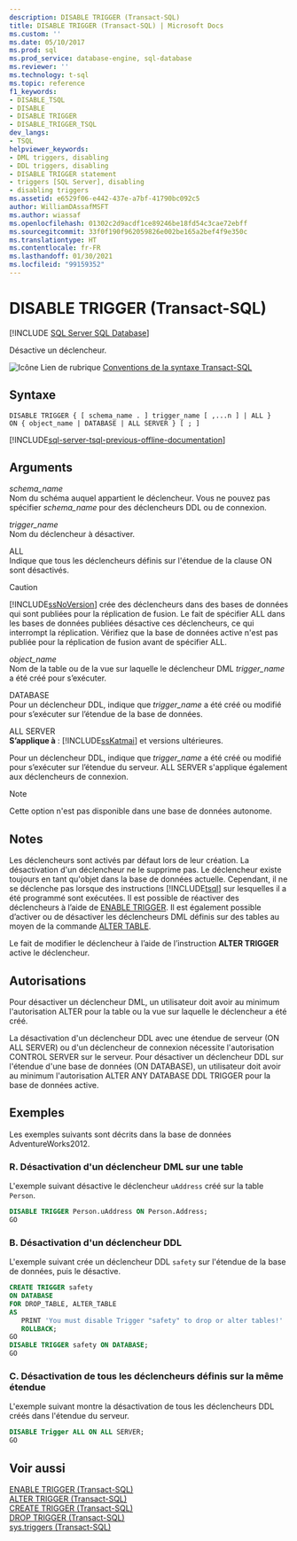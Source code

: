 ```yaml
---
description: DISABLE TRIGGER (Transact-SQL)
title: DISABLE TRIGGER (Transact-SQL) | Microsoft Docs
ms.custom: ''
ms.date: 05/10/2017
ms.prod: sql
ms.prod_service: database-engine, sql-database
ms.reviewer: ''
ms.technology: t-sql
ms.topic: reference
f1_keywords:
- DISABLE_TSQL
- DISABLE
- DISABLE TRIGGER
- DISABLE_TRIGGER_TSQL
dev_langs:
- TSQL
helpviewer_keywords:
- DML triggers, disabling
- DDL triggers, disabling
- DISABLE TRIGGER statement
- triggers [SQL Server], disabling
- disabling triggers
ms.assetid: e6529f06-e442-437e-a7bf-41790bc092c5
author: WilliamDAssafMSFT
ms.author: wiassaf
ms.openlocfilehash: 01302c2d9acdf1ce89246be18fd54c3cae72ebff
ms.sourcegitcommit: 33f0f190f962059826e002be165a2bef4f9e350c
ms.translationtype: HT
ms.contentlocale: fr-FR
ms.lasthandoff: 01/30/2021
ms.locfileid: "99159352"
---
```

# <a name="disable-trigger-transact-sql"></a>DISABLE TRIGGER (Transact-SQL)
[!INCLUDE [SQL Server SQL Database](../../includes/applies-to-version/sql-asdb.md)]

  Désactive un déclencheur.  
  
 ![Icône Lien de rubrique](../../database-engine/configure-windows/media/topic-link.gif "Icône du lien de rubrique") [Conventions de la syntaxe Transact-SQL](../../t-sql/language-elements/transact-sql-syntax-conventions-transact-sql.md)  
  
## <a name="syntax"></a>Syntaxe  
  
```syntaxsql
DISABLE TRIGGER { [ schema_name . ] trigger_name [ ,...n ] | ALL }  
ON { object_name | DATABASE | ALL SERVER } [ ; ]  
```  
  
[!INCLUDE[sql-server-tsql-previous-offline-documentation](../../includes/sql-server-tsql-previous-offline-documentation.md)]

## <a name="arguments"></a>Arguments
 *schema_name*  
 Nom du schéma auquel appartient le déclencheur. Vous ne pouvez pas spécifier *schema_name* pour des déclencheurs DDL ou de connexion.  
  
 *trigger_name*  
 Nom du déclencheur à désactiver.  
  
 ALL  
 Indique que tous les déclencheurs définis sur l'étendue de la clause ON sont désactivés.  
  
> [!CAUTION]  
>  [!INCLUDE[ssNoVersion](../../includes/ssnoversion-md.md)] crée des déclencheurs dans des bases de données qui sont publiées pour la réplication de fusion. Le fait de spécifier ALL dans les bases de données publiées désactive ces déclencheurs, ce qui interrompt la réplication. Vérifiez que la base de données active n'est pas publiée pour la réplication de fusion avant de spécifier ALL.  
  
 *object_name*  
 Nom de la table ou de la vue sur laquelle le déclencheur DML *trigger_name* a été créé pour s’exécuter.  
  
 DATABASE  
 Pour un déclencheur DDL, indique que *trigger_name* a été créé ou modifié pour s’exécuter sur l’étendue de la base de données.  
  
 ALL SERVER  
 **S’applique à** : [!INCLUDE[ssKatmai](../../includes/sskatmai-md.md)] et versions ultérieures.  
  
 Pour un déclencheur DDL, indique que *trigger_name* a été créé ou modifié pour s’exécuter sur l’étendue du serveur. ALL SERVER s'applique également aux déclencheurs de connexion.  
  
> [!NOTE]  
>  Cette option n'est pas disponible dans une base de données autonome.  
  
## <a name="remarks"></a>Notes  
 Les déclencheurs sont activés par défaut lors de leur création. La désactivation d'un déclencheur ne le supprime pas. Le déclencheur existe toujours en tant qu'objet dans la base de données actuelle. Cependant, il ne se déclenche pas lorsque des instructions [!INCLUDE[tsql](../../includes/tsql-md.md)] sur lesquelles il a été programmé sont exécutées. Il est possible de réactiver des déclencheurs à l’aide de [ENABLE TRIGGER](../../t-sql/statements/enable-trigger-transact-sql.md). Il est également possible d’activer ou de désactiver les déclencheurs DML définis sur des tables au moyen de la commande [ALTER TABLE](../../t-sql/statements/alter-table-transact-sql.md).  
  
 Le fait de modifier le déclencheur à l’aide de l’instruction **ALTER TRIGGER** active le déclencheur.  
  
## <a name="permissions"></a>Autorisations  
 Pour désactiver un déclencheur DML, un utilisateur doit avoir au minimum l'autorisation ALTER pour la table ou la vue sur laquelle le déclencheur a été créé.  
  
 La désactivation d'un déclencheur DDL avec une étendue de serveur (ON ALL SERVER) ou d'un déclencheur de connexion nécessite l'autorisation CONTROL SERVER sur le serveur. Pour désactiver un déclencheur DDL sur l'étendue d'une base de données (ON DATABASE), un utilisateur doit avoir au minimum l'autorisation ALTER ANY DATABASE DDL TRIGGER pour la base de données active.  
  
## <a name="examples"></a>Exemples  
Les exemples suivants sont décrits dans la base de données AdventureWorks2012.
  
### <a name="a-disabling-a-dml-trigger-on-a-table"></a>R. Désactivation d'un déclencheur DML sur une table  
 L'exemple suivant désactive le déclencheur `uAddress` créé sur la table `Person`.  
  
```sql  
DISABLE TRIGGER Person.uAddress ON Person.Address;  
GO  
```  
  
### <a name="b-disabling-a-ddl-trigger"></a>B. Désactivation d'un déclencheur DDL  
 L'exemple suivant crée un déclencheur DDL `safety` sur l'étendue de la base de données, puis le désactive.  
  
```sql  
CREATE TRIGGER safety   
ON DATABASE   
FOR DROP_TABLE, ALTER_TABLE   
AS   
   PRINT 'You must disable Trigger "safety" to drop or alter tables!'   
   ROLLBACK;  
GO  
DISABLE TRIGGER safety ON DATABASE;  
GO  
```  
  
### <a name="c-disabling-all-triggers-that-were-defined-with-the-same-scope"></a>C. Désactivation de tous les déclencheurs définis sur la même étendue  
 L'exemple suivant montre la désactivation de tous les déclencheurs DDL créés dans l'étendue du serveur.  
  
```sql  
DISABLE Trigger ALL ON ALL SERVER;  
GO  
```  
  
## <a name="see-also"></a>Voir aussi  
 [ENABLE TRIGGER &#40;Transact-SQL&#41;](../../t-sql/statements/enable-trigger-transact-sql.md)   
 [ALTER TRIGGER &#40;Transact-SQL&#41;](../../t-sql/statements/alter-trigger-transact-sql.md)   
 [CREATE TRIGGER &#40;Transact-SQL&#41;](../../t-sql/statements/create-trigger-transact-sql.md)   
 [DROP TRIGGER &#40;Transact-SQL&#41;](../../t-sql/statements/drop-trigger-transact-sql.md)   
 [sys.triggers &#40;Transact-SQL&#41;](../../relational-databases/system-catalog-views/sys-triggers-transact-sql.md)  
  
  
